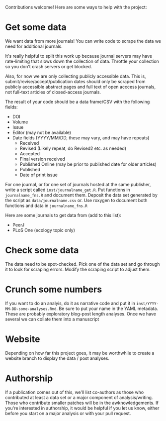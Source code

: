 Contributions welcome! Here are some ways to help with the project:

# Get some data

We want data from more journals! You can write code to scrape the data we need
for additional journals.

It's really helpful to split this work up because journal servers may have
rate-limiting that slows down the collection of data. Throttle your collection
so you don't crash servers or get blocked.

Also, for now we are only collecting publicly accessible data. This is,
submit/revise/accept/publication dates should only be scraped from publicly
accessible abstract pages and full text of open acccess journals, not full-text
articles of closed-access journals.

The result of your code should be a data frame/CSV with the following fields:

-   DOI
-   Volume
-   Issue
-   Editor (may not be available)
-   Date fields (YYYY/MM/DD, these may vary, and may have repeats)
    -   Received
    -   Revised (Likely repeat, do Revised2 etc. as needed)
    -   Accepted
    -   Final version received
    -   Published Online (may be prior to published date for older articles)
    -   Published
    -   Date of print issue
    

For one journal, or for one set of journals hosted at the same publisher,
write a script called `inst/journalname_get.R`. Put functions in
`journalname_fns.R` and document them. Deposit the data set generated by the 
script as `data/journalname.csv` or.  Use roxygen to document both functions and 
data in `journalname_fns.R`

Here are some journals to get data from (add to this list):

-   PeerJ
-   PLoS One (ecology topic only)

# Check some data

The data need to be spot-checked.  Pick one of the data set and go through it
to look for scraping errors.  Modify the scraping script to adjust them.

# Crunch some numbers

If you want to do an analyis, do it as narrative code and put it in
`inst/YYYY-MM-DD-some-analyses.Rmd`.  Be sure to put your name in the YAML
metadata.  These are probably exploratory blog-post length analyses.  Once we
have several we can collate them into a manuscript

# Website

Depending on how far this project goes, it may be worthwhile to create
a website branch to display the data / post analyses.

# Authorship

If a publication comes out of this, we'll list co-authors as those who
contributed at least a data set or a major component of analysis/writing. Those
who contribute smaller patches will be in the awknowledgements. If you're
interested in authorship, it would be helpful if you let us know, either before
you start on a major analysis or with your pull request.

